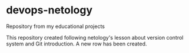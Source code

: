 # devops-netology
Repository from my educational projects 

This repository created following netology's lesson about version control system and Git introduction.
A new row has been created.
